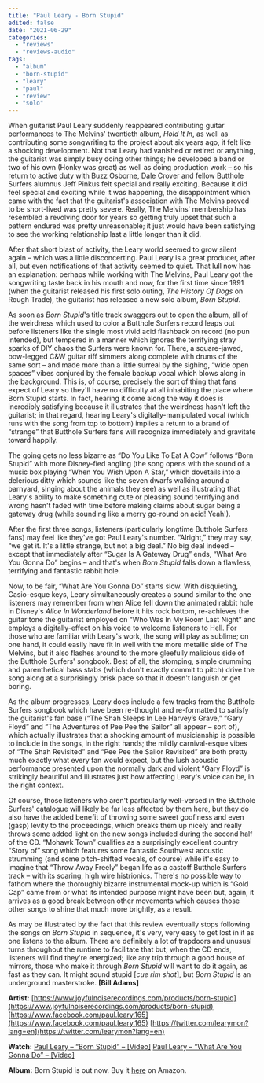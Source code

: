 ```yaml
---
title: "Paul Leary - Born Stupid"
edited: false
date: "2021-06-29"
categories:
  - "reviews"
  - "reviews-audio"
tags:
  - "album"
  - "born-stupid"
  - "leary"
  - "paul"
  - "review"
  - "solo"
---
```


When guitarist Paul Leary suddenly reappeared contributing guitar performances to The Melvins' twentieth album, _Hold It In_, as well as contributing some songwriting to the project about six years ago, it felt like a shocking development. Not that Leary had vanished or retired or anything, the guitarist was simply busy doing other things; he developed a band or two of his own (Honky was great) as well as doing production work – so his return to active duty with Buzz Osborne, Dale Crover and fellow Butthole Surfers alumnus Jeff Pinkus felt special and really exciting. Because it did feel special and exciting while it was happening, the disappointment which came with the fact that the guitarist's association with The Melvins proved to be short-lived was pretty severe. Really, The Melvins' membership has resembled a revolving door for years so getting truly upset that such a pattern endured was pretty unreasonable; it just would have been satisfying to see the working relationship last a little longer than it did.

After that short blast of activity, the Leary world seemed to grow silent again – which was a little disconcerting. Paul Leary is a great producer, after all, but even notifications of that activity seemed to quiet. That lull now has an explanation: perhaps while working with The Melvins, Paul Leary got the songwriting taste back in his mouth and now, for the first time since 1991 (when the guitarist released his first solo outing, _The History Of Dogs_ on Rough Trade), the guitarist has released a new solo album, _Born Stupid_.

As soon as _Born Stupid_'s title track swaggers out to open the album, all of the weirdness which used to color a Butthole Surfers record leaps out before listeners like the single most vivid acid flashback on record (no pun intended), but tempered in a manner which ignores the terrifying stray sparks of DIY chaos the Surfers were known for. There, a square-jawed, bow-legged C&W guitar riff simmers along complete with drums of the same sort – and made more than a little surreal by the sighing, “wide open spaces” vibes conjured by the female backup vocal which blows along in the background. This is, of course, precisely the sort of thing that fans expect of Leary so they'll have no difficulty at all inhabiting the place where Born Stupid starts. In fact, hearing it come along the way it does is incredibly satisfying because it illustrates that the weirdness hasn't left the guitarist; in that regard, hearing Leary's digitally-manipulated vocal (which runs with the song from top to bottom) implies a return to a brand of “strange” that Butthole Surfers fans will recognize immediately and gravitate toward happily.

The going gets no less bizarre as “Do You Like To Eat A Cow” follows “Born Stupid” with more Disney-fied angling (the song opens with the sound of a music box playing “When You Wish Upon A Star,” which dovetails into a delerious ditty which sounds like the seven dwarfs walking around a barnyard, singing about the animals they see) as well as illustrating that Leary's ability to make something cute or pleasing sound terrifying and wrong hasn't faded with time before making claims about sugar being a gateway drug (while sounding like a merry go-round on acid! Yeah!).

After the first three songs, listeners (particularly longtime Butthole Surfers fans) may feel like they've got Paul Leary's number. “Alright,” they may say, “we get it. It's a little strange, but not a big deal.” No big deal indeed – except that immediately after “Sugar Is A Gateway Drug” ends, “What Are You Gonna Do” begins – and that's when _Born Stupid_ falls down a flawless, terrifying and fantastic rabbit hole.

Now, to be fair, “What Are You Gonna Do” starts slow. With disquieting, Casio-esque keys, Leary simultaneously creates a sound similar to the one listeners may remember from when Alice fell down the animated rabbit hole in Disney's _Alice In Wonderland_ before it hits rock bottom, re-achieves the guitar tone the guitarist employed on “Who Was In My Room Last Night” and employs a digitally-effect on his voice to welcome listeners to Hell. For those who are familiar with Leary's work, the song will play as sublime; on one hand, it could easily have fit in well with the more metallic side of The Melvins, but it also flashes around to the more gleefully malicious side of the Butthole Surfers' songbook. Best of all, the stomping, simple drumming and parenthetical bass stabs (which don't exactly commit to pitch) drive the song along at a surprisingly brisk pace so that it doesn't languish or get boring.

As the album progresses, Leary does include a few tracks from the Butthole Surfers songbook which have been re-thought and re-formatted to satisfy the guitarist's fan base (“The Shah Sleeps In Lee Harvey’s Grave,” “Gary Floyd” and “The Adventures of Pee Pee the Sailor” all appear – sort of), which actually illustrates that a shocking amount of musicianship is possible to include in the songs, in the right hands; the mildly carnival-esque vibes of “The Shah Revisited” and “Pee Pee the Sailor Revisited” are both pretty much exactly what every fan would expect, but the lush acoustic performance presented upon the normally dark and violent “Gary Floyd” is strikingly beautiful and illustrates just how affecting Leary's voice can be, in the right context.

Of course, those listeners who aren't particularly well-versed in the Butthole Surfers' catalogue will likely be far less affected by them here, but they do also have the added benefit of throwing some sweet goofiness and even (gasp) levity to the proceedings, which breaks them up nicely and really throws some added light on the new songs included during the second half of the CD. “Mohawk Town” qualifies as a surprisingly excellent country “Story of” song which features some fantastic Southwest acoustic strumming (and some pitch-shifted vocals, of course) while it's easy to imagine that “Throw Away Freely” began life as a castoff Butthole Surfers track – with its soaring, high wire histrionics. There's no possible way to fathom where the thoroughly bizarre instrumental mock-up which is “Gold Cap” came from or what its intended purpose might have been but, again, it arrives as a good break between other movements which causes those other songs to shine that much more brightly, as a result.

As may be illustrated by the fact that this review eventually stops following the songs on _Born Stupid_ in sequence, it's very, very easy to get lost in it as one listens to the album. There are definitely a lot of trapdoors and unusual turns throughout the runtime to facilitate that but, when the CD ends, listeners will find they're energized; like any trip through a good house of mirrors, those who make it through _Born Stupid_ will want to do it again, as fast as they can. It might sound stupid \[_cue rim shot_\], but _Born Stupid_ is an underground masterstroke. **\[Bill Adams\]**

**Artist:** [https://www.joyfulnoiserecordings.com/products/born-stupid](https://www.joyfulnoiserecordings.com/products/born-stupid) [https://www.facebook.com/paul.leary.165](https://www.facebook.com/paul.leary.165) [https://twitter.com/learymon?lang=en](https://twitter.com/learymon?lang=en)

**Watch:** [Paul Leary – “Born Stupid” – \[Video\]](https://www.youtube.com/watch?v=qIEv9dZCTy4) [Paul Leary – “What Are You Gonna Do” – \[Video\]](https://www.youtube.com/watch?v=8kNkYBsfhjw)

**Album:** Born Stupid is out now. Buy it [here](https://www.amazon.com/Born-Stupid-Paul-Leary/dp/B08Q2D77QR/ref=sr_1_2?dchild=1&keywords=Paul+Leary&qid=1611774927&sr=8-2) on Amazon.
